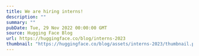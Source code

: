 ```yaml
---
title: We are hiring interns!
description: ""
summary: ""
pubDate: Tue, 29 Nov 2022 00:00:00 GMT
source: Hugging Face Blog
url: https://huggingface.co/blog/interns-2023
thumbnail: "https://huggingface.co/blog/assets/interns-2023/thumbnail.png"
---
```


